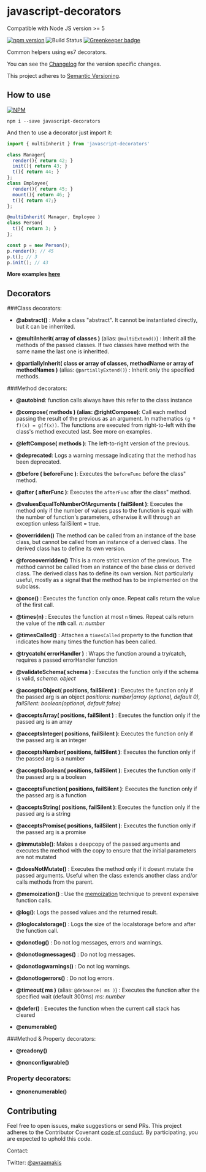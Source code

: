 # javascript-decorators

Compatible with Node JS version >= 5

[![npm version](https://badge.fury.io/js/javascript-decorators.svg)](https://badge.fury.io/js/javascript-decorators) 
![Build Status](https://travis-ci.org/AvraamMavridis/javascript-decorators.svg?branch=master)
[![Greenkeeper badge](https://badges.greenkeeper.io/AvraamMavridis/javascript-decorators.svg)](https://greenkeeper.io/)

Common helpers using es7 decorators.

You can see the [Changelog](https://github.com/AvraamMavridis/javascript-decorators/blob/master/CHANGELOG.md) for the version specific changes.

This project adheres to [Semantic Versioning](http://semver.org/).


## How to use

[![NPM](https://nodei.co/npm/javascript-decorators.png?mini=true)](https://nodei.co/npm/javascript-decorators/)

`npm i --save javascript-decorators`

And then to use a decorator just import it:

```js
import { multiInherit } from 'javascript-decorators'

class Manager{
  render(){ return 42; }
  init(){ return 43; }
  t(){ return 44; }
};
class Employee{
  render(){ return 45; }
  mount(){ return 46; }
  t(){ return 47;}
};

@multiInherit( Manager, Employee )
class Person{
  t(){ return 3; }
};

const p = new Person();
p.render(); // 45
p.t(); // 3
p.init(); // 43
```

**More examples [here](https://github.com/AvraamMavridis/javascript-decorators/blob/master/EXAMPLES.md)**

## Decorators

###Class decorators:

+ **@abstract()** :  Make a class "abstract". It cannot be instantiated directly, but it can be inherrited.

+ **@multiInherit( array of classes )** (alias: `@multiExtend()`)  :  Inherit all the methods of the passed classes. If two classes have method with the same name the last one is inheritted.

+ **@partiallyInherit( class or array of classes, methodName or array of methodNames )** (alias: `@partiallyExtend()`)  :  Inherit only the specified methods.

###Method decorators:

+ **@autobind**: function calls always have this refer to the class instance

+ **@compose( methods ) (alias: @rightCompose)**: Call each method passing the result of the previous as an argument. In mathematics `(g º f)(x) = g(f(x))`. The functions are executed from right-to-left with the class's method executed last. See more on examples.

+ **@leftCompose( methods )**: The left-to-right version of the previous.

+ **@deprecated**: Logs a warning message indicating that the method has been deprecated.

+ **@before ( beforeFunc )**: Executes the `beforeFunc` before the class" method.

+ **@after ( afterFunc )**: Executes the `afterFunc` after the class" method.

+ **@valuesEqualToNumberOfArguments ( failSilent )**: Executes the method only if the number of values pass to the function is equal with the number of function's parameters, otherwise it will through an exception unless failSilent = true.

+ **@overridden()** The method can be called from an instance of the base class, but cannot be called from an instance of a derived class. The derived class has to define its own version.

+ **@forceoverridden()** This is a more strict version of the previous. The method cannot be called from an instance of the base class or derived class. The derived class has to define its own version. Not particularly useful, mostly as a signal that the method has to be implemented on the subclass.

+ **@once()** : Executes the function only once. Repeat calls return the value of the first call.

+ **@times(n)** : Executes the function at most `n` times. Repeat calls return the value of the **nth** call.
*n: number*

+ **@timesCalled()** : Attaches a `timesCalled` property to the function that indicates how many times the function has been called.

+ **@trycatch( errorHandler )** : Wraps the function around a try/catch, requires a passed errorHandler function

+ **@validateSchema( schema )** :  Executes the function only if the schema is valid,
*schema: object*

+ **@acceptsObject( positions, failSilent )**      :  Executes the function only if the passed arg is an object
*positions: number|array (optional, default 0), failSilent: boolean(optional, default false)*

+ **@acceptsArray( positions, failSilent )** :  Executes the function only if the passed arg is an array

+ **@acceptsInteger( positions, failSilent )**:   Executes the function only if the passed arg is an integer

+ **@acceptsNumber( positions, failSilent )**:  Executes the function only if the passed arg is a number

+ **@acceptsBoolean( positions, failSilent )**:  Executes the function only if the passed arg is a boolean

+ **@acceptsFunction( positions, failSilent )**:  Executes the function only if the passed arg is a function

+ **@acceptsString( positions, failSilent )**:  Executes the function only if the passed arg is a string

+ **@acceptsPromise( positions, failSilent )**:  Executes the function only if the passed arg is a promise

+ **@immutable()**:  Makes a deepcopy of the passed arguments and executes the method with the copy to ensure that the initial parameters are not mutated

+ **@doesNotMutate()** :  Executes the method only if it doesnt mutate the passed arguments. Useful when the class extends another class and/or calls methods from the parent.

+ **@memoization()** :  Use the [memoization](https://en.wikipedia.org/wiki/Memoization) technique to prevent expensive function calls.

+ **@log()**: Logs the passed values and the returned result.

+ **@loglocalstorage()** : Logs the size of the localstorage before and after the function call.

+ **@donotlog()** : Do not log messages, errors and warnings.

+ **@donotlogmessages()** : Do not log messages.

+ **@donotlogwarnings()** : Do not log warnings.

+ **@donotlogerrors()** : Do not log errors.

+ **@timeout( ms )** (alias: `@debounce( ms )`)  : Executes the function after the specified wait (default 300ms)
*ms: number*

+ **@defer()**  : Executes the function when the current call stack has cleared

+ **@enumerable()**

###Method & Property decorators:

+ **@readony()**

+ **@nonconfigurable()**

### Property decorators:

+ **@nonenumerable()**


## Contributing
Feel free to open issues, make suggestions or send PRs.
This project adheres to the Contributor Covenant [code of conduct](http://contributor-covenant.org/). By participating, you are expected to uphold this code.

Contact:

Twitter: [@avraamakis](https://twitter.com/avraamakis)
